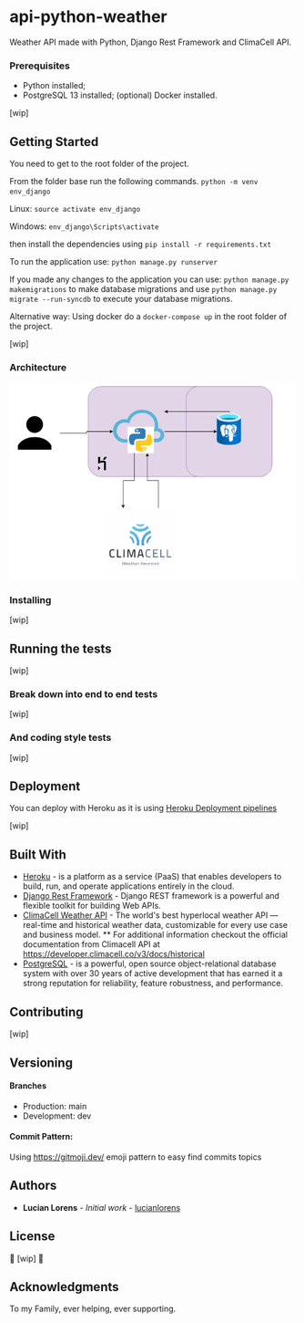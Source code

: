 # api-python-weather
Weather API made with Python, Django Rest Framework and ClimaCell API.

### Prerequisites

* Python installed;
* PostgreSQL 13 installed;
(optional) Docker installed.

[wip]


## Getting Started

You need to get to the root folder of the project.

From the folder base run the following commands.
`python -m venv env_django`

Linux:
`source activate env_django` 

Windows:
`env_django\Scripts\activate`

then install the dependencies using 
`pip install -r requirements.txt`

To run the application use:
`python manage.py runserver`

If you made any changes to the application you can use:
`python manage.py makemigrations` to make database migrations and use `python manage.py migrate --run-syncdb` to execute your database migrations.


Alternative way:
Using docker do a `docker-compose up` in the root folder of the project.

[wip]

### Architecture

![architecture_image](./docs/arch_api_weather.png)


### Installing

[wip]

## Running the tests

[wip]

### Break down into end to end tests

[wip]

### And coding style tests

[wip]


## Deployment

You can deploy with Heroku as it is using [Heroku Deployment pipelines](https://devcenter.heroku.com/articles/pipelines)

[wip]

## Built With

* [Heroku](https://www.heroku.com) - is a platform as a service (PaaS) that enables developers to build, run, and operate applications entirely in the cloud.
* [Django Rest Framework](https://www.django-rest-framework.org/) - Django REST framework is a powerful and flexible toolkit for building Web APIs.
* [ClimaCell Weather API](https://www.climacell.co/weather-api/) - The world's best hyperlocal weather API — real-time and historical weather data, customizable for every use case and business model.
** For additional information checkout the official documentation from Climacell API at https://developer.climacell.co/v3/docs/historical
* [PostgreSQL](https://www.postgresql.org/) - is a powerful, open source object-relational database system with over 30 years of active development that has earned it a strong reputation for reliability, feature robustness, and performance. 

## Contributing
[wip]

## Versioning


#### Branches
* Production: main
* Development: dev 

#### Commit Pattern:
Using https://gitmoji.dev/ emoji pattern to easy find commits topics

## Authors

* **Lucian Lorens** - *Initial work* - [lucianlorens](https://github.com/lucianlorens)

## License

:construction: [wip] :construction:

## Acknowledgments

To my Family, ever helping, ever supporting.
